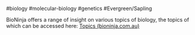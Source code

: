 #biology #molecular-biology #genetics #Evergreen/Sapling

BioNinja offers a range of insight on various topics of biology, the topics of which can be accessed here: [Topics (bioninja.com.au)](http://old-ib.bioninja.com.au/topics/)

